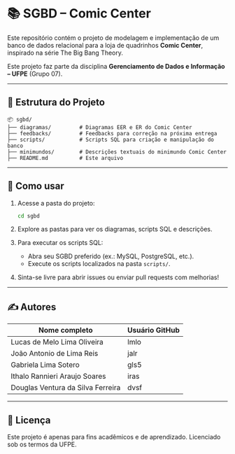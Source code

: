 
# 📚 SGBD – Comic Center

Este repositório contém o projeto de modelagem e implementação de um banco de dados relacional para a loja de quadrinhos **Comic Center**, inspirado na série The Big Bang Theory.  

Este projeto faz parte da disciplina **Gerenciamento de Dados e Informação – UFPE** (Grupo 07).

---

## 📂 Estrutura do Projeto

```
📦 sgbd/
├── diagramas/         # Diagramas EER e ER do Comic Center
├── feedbacks/         # Feedbacks para correção na próxima entrega
├── scripts/           # Scripts SQL para criação e manipulação do banco
├── minimundos/        # Descrições textuais do minimundo Comic Center
├── README.md          # Este arquivo
```

---

## 🚀 Como usar

1. Acesse a pasta do projeto:  
   ```bash
   cd sgbd
   ```

2. Explore as pastas para ver os diagramas, scripts SQL e descrições.  

3. Para executar os scripts SQL:  
   - Abra seu SGBD preferido (ex.: MySQL, PostgreSQL, etc.).  
   - Execute os scripts localizados na pasta `scripts/`.  

4. Sinta-se livre para abrir issues ou enviar pull requests com melhorias!

---

## ✍️ Autores

| Nome completo                      | Usuário GitHub |
| ---------------------------------- | -------------- |
| Lucas de Melo Lima Oliveira        | lmlo           |
| João Antonio de Lima Reis          | jalr           |
| Gabriela Lima Sotero               | gls5           |
| Ithalo Rannieri Araujo Soares      | iras           |
| Douglas Ventura da Silva Ferreira  | dvsf           |

---

## 📜 Licença

Este projeto é apenas para fins acadêmicos e de aprendizado. Licenciado sob os termos da UFPE.
